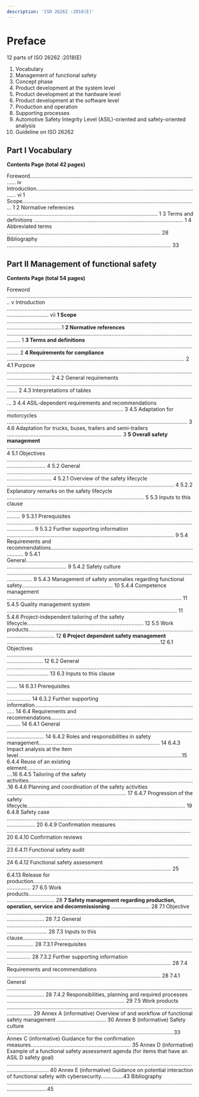 ```yaml
---
description: 'ISO 26262 :2018(E)'
---
```


# Preface

12 parts of ISO 26262 :2018\(E\)

1. Vocabulary
2. Management of functional safety
3. Concept phase
4. Product development at the system level
5. Product development at the hardware level
6. Product development at the software level
7. Production and operation
8. Supporting processes
9. Automotive Safety Integrity Level \(ASIL\)-oriented and safety-oriented analysis
10. Guideline on ISO 26262

## Part I Vocabulary

**Contents Page \(total 42 pages\)**

Foreword................................................................................................................... iv
Introduction............................................................................................................... vi
1 Scope..................................................................................................................... 1
2 Normative references ..................................................................................................... 1
3 Terms and definitions .................................................................................................... 1
4 Abbreviated terms ....................................................................................................... 28
Bibliography .............................................................................................................. 33

## Part II Management of functional safety

**Contents Page \(total 54 pages\)**

Foreword .............................................................................................................................. v Introduction ........................................................................................................................................................ vii **1 Scope** .................................................................................................................................................................1 **2 Normative references** ..................................................................................................................................... 1 **3  Terms and definitions** .................................................................................................................................... 2 **4  Requirements for compliance** ....................................................................................................................... 2                            4.1 Purpose ......................................................................................................................................................... 2 4.2 General requirements ................................................................................................................................... 2  4.3 Interpretations of tables ............................................................................................................................... 3 4.4 ASIL-dependent requirements and recommendations .............................................................................. 3 4.5 Adaptation for motorcycles ......................................................................................................................... 3 4.6 Adaptation for trucks, buses, trailers and semi-trailers ............................................................................. 3 **5 Overall safety management** ............................................................................................................................ 4 5.1 Objectives ...................................................................................................................................................... 4 5.2 General .......................................................................................................................................................... 4 5.2.1 Overview of the safety lifecycle ................................................................................................................ 4 5.2.2 Explanatory remarks on the safety lifecycle ............................................................................................ 5 5.3 Inputs to this clause ..................................................................................................................................... 9 5.3.1 Prerequisites .............................................................................................................................................. 9 5.3.2 Further supporting information ................................................................................................................ 9 5.4 Requirements and recommendations.......................................................................................................... 9 5.4.1 General........................................................................................................................................................ 9 5.4.2 Safety culture ............................................................................................................................................. 9 5.4.3 Management of safety anomalies regarding functional safety............................................................. 10 5.4.4 Competence management ..................................................................................................................... 11 5.4.5 Quality management system .................................................................................................................. 11 5.4.6 Project-independent tailoring of the safety lifecycle.............................................................................. 12 5.5 Work products.............................................................................................................................................. 12 **6 Project dependent safety management** .......................................................................................................12 6.1 Objectives .................................................................................................................................................... 12 6.2 General ........................................................................................................................................................ 13 6.3 Inputs to this clause ................................................................................................................................... 14 6.3.1 Prerequisites ............................................................................................................................................ 14 6.3.2 Further supporting information............................................................................................................... 14 6.4 Requirements and recommendations........................................................................................................ 14 6.4.1 General ..................................................................................................................................................... 14 6.4.2 Roles and responsibilities in safety management................................................................................. 14 6.4.3 Impact analysis at the item level..............................................................................................................15 6.4.4 Reuse of an existing element...................................................................................................................16 6.4.5 Tailoring of the safety activities...............................................................................................................16 6.4.6 Planning and coordination of the safety activities ................................................................................ 17 6.4.7 Progression of the safety lifecycle.......................................................................................................... 19 6.4.8 Safety case ............................................................................................................................................... 20 6.4.9 Confirmation measures ........................................................................................................................... 20 6.4.10 Confirmation reviews ............................................................................................................................ 23 6.4.11 Functional safety audit .......................................................................................................................... 24 6.4.12 Functional safety assessment .............................................................................................................. 25 6.4.13 Release for production........................................................................................................................... 27 6.5 Work products.............................................................................................................................................. 28 **7 Safety management regarding production, operation, service and decommissioning** .......................... 28 7.1  Objective ..................................................................................................................................................... 28 7.2  General ....................................................................................................................................................... 28 7.3 Inputs to this clause.................................................................................................................................... 28 7.3.1 Prerequisites ............................................................................................................................................ 28 7.3.2 Further supporting information .............................................................................................................. 28 7.4 Requirements and recommendations ....................................................................................................... 28 7.4.1 General ..................................................................................................................................................... 28 7.4.2 Responsibilities, planning and required processes ............................................................................... 29 7.5 Work products ............................................................................................................................................. 29 Annex A \(informative\) Overview of and workflow of functional safety management ................................. 30 Annex B \(informative\) Safety culture ................................................................................................................33 Annex C \(informative\) Guidance for the confirmation measures................................................................... 35 Annex D \(informative\) Example of a functional safety assessment agenda \(for items that have an ASIL D safety goal\) ........................................................................................................................................................ 40 Annex E \(informative\) Guidance on potential interaction of functional safety with cybersecurity...............43 Bibliography .......................................................................................................................................................45 

